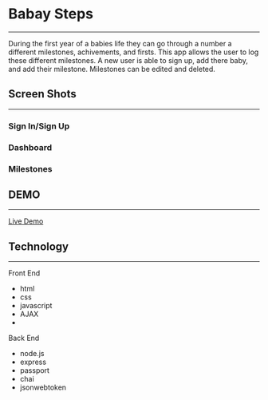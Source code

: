 <h1>Babay Steps</h1>
<hr>
During the first year of a babies life they can go through a number a different milestones, achivements, and firsts. This app allows the user to log these different milestones. A new user is able to sign up, add there baby, and add their milestone.  Milestones can be edited and deleted. 

<h2>Screen Shots</h2>
<hr>
<h3>Sign In/Sign Up</h3>

<h3>Dashboard</h3>

<h3>Milestones</h3>

<h2>DEMO</h2>
<hr>
<a href="https://babysteps-milestone.herokuapp.com/">Live Demo</a>

<h2>Technology</h2>
<hr>
Front End
<ul>
	<li>html</li>
	<li>css</li>
	<li>javascript</li>
	<li>AJAX</li>
	<li></li>
</ul>
Back End
<ul>
	<li>node.js</li>
	<li>express</li>
	<li>passport</li>
	<li>chai</li>
	<li>jsonwebtoken</li>
</ul>